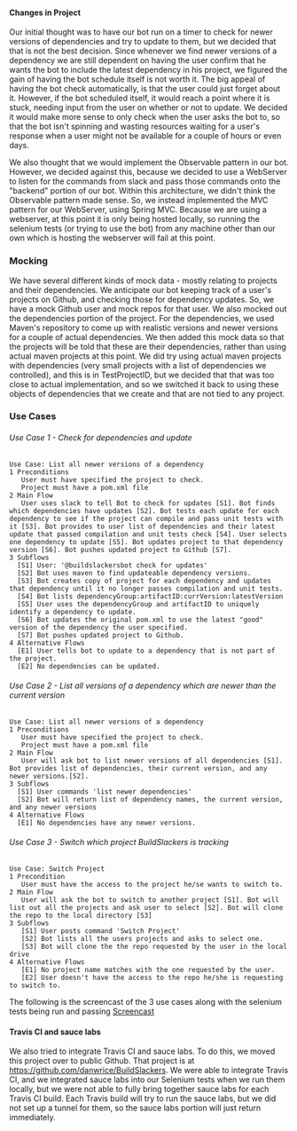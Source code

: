 #### Changes in Project
Our initial thought was to have our bot run on a timer to check for newer versions of dependencies and try to update to them, but we decided that that is not the best decision. Since whenever we find newer versions of a dependency we are still dependent on having the user confirm that he wants the bot to include the latest dependency in his project, we figured the gain of having the bot schedule itself is not worth it. The big appeal of having the bot check automatically, is that the user could just forget about it. However, if the bot scheduled itself, it would reach a point where it is stuck, needing input from the user on whether or not to update. We decided it would make more sense to only check when the user asks the bot to, so that the bot isn't spinning and wasting resources waiting for a user's response when a user might not be available for a couple of hours or even days. 

We also thought that we would implement the Observable pattern in our bot. However, we decided against this, because we decided to use a WebServer to listen for the commands from slack and pass those commands onto the "backend" portion of our bot. Within this architecture, we didn't think the Observable pattern made sense. So, we instead implemented the MVC pattern for our WebServer, using Spring MVC. 
Because we are using a webserver, at this point it is only being hosted locally, so running the selenium tests (or trying to use the bot) from any machine other than our own which is hosting the webserver will fail at this point.

### Mocking
We have several different kinds of mock data - mostly relating to projects and their dependencies. We anticipate our bot keeping track of a user's projects on Github, and checking those for dependency updates. So, we have a mock Github user and mock repos for that user. We also mocked out the dependencies portion of the project. For the dependencies, we used Maven's repository to come up with realistic versions and newer versions for a couple of actual dependencies. We then added this mock data so that the projects will be told that these are their dependencies, rather than using actual maven projects at this point. We did try using actual maven projects with dependencies (very small projects with a list of dependencies we controlled), and this is in TestProjectID, but we decided that that was too close to actual implementation, and so we switched it back to using these objects of dependencies that we create and that are not tied to any project.

### Use Cases

###### Use Case 1 - Check for dependencies and update
```
Use Case: List all newer versions of a dependency
1 Preconditions
   User must have specified the project to check.
   Project must have a pom.xml file
2 Main Flow
   User uses slack to tell Bot to check for updates [S1]. Bot finds which dependencies have updates [S2]. Bot tests each update for each dependency to see if the project can compile and pass unit tests with it [S3]. Bot provides to user list of dependencies and their latest update that passed compilation and unit tests check [S4]. User selects one dependency to update [S5]. Bot updates project to that dependency version [S6]. Bot pushes updated project to Github [S7].
3 Subflows
  [S1] User: '@buildslackersbot check for updates'
  [S2] Bot uses maven to find updateable dependency versions.
  [S3] Bot creates copy of project for each dependency and updates that dependency until it no longer passes compilation and unit tests.
  [S4] Bot lists dependencyGroup:artifactID:currVersion:latestVersion
  [S5] User uses the dependencyGroup and artifactID to uniquely identify a dependency to update.
  [S6] Bot updates the original pom.xml to use the latest "good" version of the dependency the user specified.
  [S7] Bot pushes updated project to Github.
4 Alternative Flows
  [E1] User tells bot to update to a dependency that is not part of the project. 
  [E2] No dependencies can be updated.
```

###### Use Case 2 - List all versions of a dependency which are newer than the current version
```
Use Case: List all newer versions of a dependency
1 Preconditions
   User must have specified the project to check.
   Project must have a pom.xml file
2 Main Flow
   User will ask bot to list newer versions of all dependencies [S1]. Bot provides list of dependencies, their current version, and any newer versions.[S2].
3 Subflows
  [S1] User commands 'list newer dependencies'
  [S2] Bot will return list of dependency names, the current version, and any newer versions
4 Alternative Flows
  [E1] No dependencies have any newer versions. 
```


###### Use Case 3 - Switch which project BuildSlackers is tracking

```
Use Case: Switch Project
1 Precondition
   User must have the access to the project he/se wants to switch to.
2 Main Flow
   User will ask the bot to switch to another project [S1]. Bot will list out all the projects and ask user to select [S2]. Bot will clone the repo to the local directory [S3]
3 Subflows
   [S1] User posts command 'Switch Project'
   [S2] Bot lists all the users projects and asks to select one.
   [S3] Bot will clone the the repo requested by the user in the local drive
4 Alternative Flows
   [E1] No project name matches with the one requested by the user.
   [E2] User doesn't have the access to the repo he/she is requesting to switch to.
```

The following is the screencast of the 3 use cases along with the selenium tests being run and passing
[Screencast](http://www4.ncsu.edu/~dwrice/Videos/CSC510%20Bot.mp4)

#### Travis CI and sauce labs
We also tried to integrate Travis CI and sauce labs. To do this, we moved this project over to public Github. That project is at https://github.com/danwrice/BuildSlackers. We were able to integrate Travis CI, and we integrated sauce labs into our Selenium tests when we run them locally, but we were not able to fully bring together sauce labs for each Travis CI build. Each Travis build will try to run the sauce labs, but we did not set up a tunnel for them, so the sauce labs portion will just return immediately.
